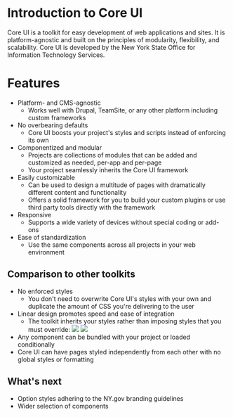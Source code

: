 # Introduction to Core UI

Core UI is a toolkit for easy development of web applications and sites. It is platform-agnostic and built on the principles of modularity, flexibility, and scalability. Core UI is developed by the New York State Office for Information Technology Services.

# Features

+ Platform- and CMS-agnostic
    - Works well with Drupal, TeamSite, or any other platform including custom frameworks
+ No overbearing defaults
    - Core UI boosts your project's styles and scripts instead of enforcing its own
+ Componentized and modular
    - Projects are collections of modules that can be added and customized as needed, per-app and per-page
    - Your project seamlessly inherits the Core UI framework
+ Easily customizable
    - Can be used to design a multitude of pages with dramatically different
content and functionality
    - Offers a solid framework for you to build your custom plugins or use third party tools directly with the framework
+ Responsive
    - Supports a wide variety of devices without special coding or add-ons
+ Ease of standardization
    - Use the same components across all projects in your web environment

## Comparison to other toolkits

+ No enforced styles
    - You don't need to overwrite Core UI's styles with your own and duplicate the amount of CSS you're delivering to the user
+ Linear design promotes speed and ease of integration
    - The toolkit inherits your styles rather than imposing styles that you must override:
    ![](/coreui/assets/images/cuiLinear.jpg)
    ![](/coreui/assets/images/iterate.jpg)
+ Any component can be bundled with your project or loaded conditionally
+ Core UI can have pages styled independently from each other with no global styles or formatting

## What's next

+ Option styles adhering to the NY.gov branding guidelines
+ Wider selection of components
